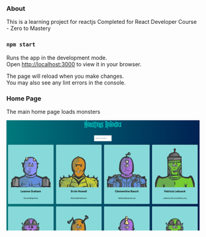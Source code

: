 ### About

This is a learning project for reactjs Completed  for React Developer Course - Zero to Mastery

### `npm start`

Runs the app in the development mode.\
Open [http://localhost:3000](http://localhost:3000) to view it in your browser.

The page will reload when you make changes.\
You may also see any lint errors in the console.

### Home Page

The main home page loads monsters

![](/public/home-page.png)